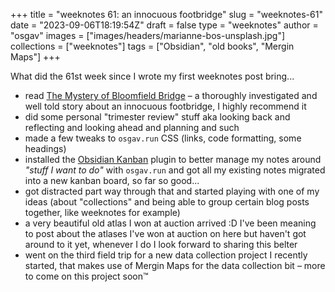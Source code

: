 
+++
title = "weeknotes 61: an innocuous footbridge"
slug = "weeknotes-61"
date = "2023-09-06T18:19:54Z"
draft = false
type = "weeknotes"
author = "osgav"
images = ["images/headers/marianne-bos-unsplash.jpg"]
collections = ["weeknotes"]
tags = ["Obsidian", "old books", "Mergin Maps"]
+++

What did the 61st week since I wrote my first weeknotes post bring...

<!--more-->

- read [The Mystery of Bloomfield Bridge](https://tylervigen.com/the-mystery-of-the-bloomfield-bridge) – a thoroughly investigated and well told story about an innocuous footbridge, I highly recommend it
- did some personal "trimester review" stuff aka looking back and reflecting and looking ahead and planning and such
- made a few tweaks to `osgav.run` CSS (links, code formatting, some headings)
- installed the [Obsidian Kanban](https://github.com/mgmeyers/obsidian-kanban) plugin to better manage my notes around *"stuff I want to do"* with `osgav.run` and got all my existing notes migrated into a new kanban board, so far so good...
- got distracted part way through that and started playing with one of my ideas (about "collections" and being able to group certain blog posts together, like weeknotes for example)
- a very beautiful old atlas I won at auction arrived :D I've been meaning to post about the atlases I've won at auction on here but haven't got around to it yet, whenever I do I look forward to sharing this belter
- went on the third field trip for a new data collection project I recently started, that makes use of Mergin Maps for the data collection bit – more to come on this project soon™
